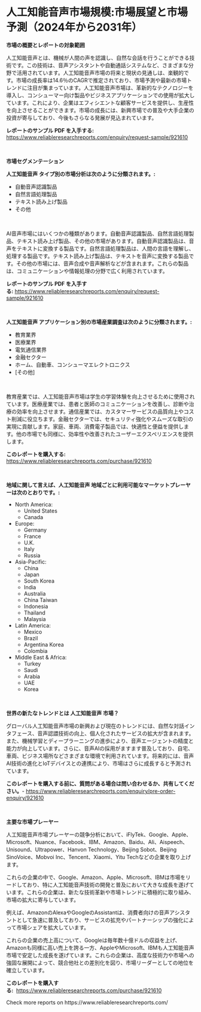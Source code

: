 <p><h1>人工知能音声市場規模:市場展望と市場予測（2024年から2031年）</h1></p><p><strong>市場の概要とレポートの対象範囲</strong></p>
<p><p>人工知能音声とは、機械が人間の声を認識し、自然な会話を行うことができる技術です。この技術は、音声アシスタントや自動通話システムなど、さまざまな分野で活用されています。人工知能音声市場の将来と現状の見通しは、楽観的です。市場の成長率は14.6％のCAGRで推定されており、市場予測や最新の市場トレンドに注目が集まっています。人工知能音声市場は、革新的なテクノロジーを導入し、コンシューマー向け製品やビジネスアプリケーションでの使用が拡大しています。これにより、企業はエフィシエントな顧客サービスを提供し、生産性を向上させることができます。市場の成長には、新興市場での普及や大手企業の投資が寄与しており、今後もさらなる発展が見込まれています。</p></p>
<p><strong>レポートのサンプル PDF を入手する:</strong> <a href="https://www.reliableresearchreports.com/enquiry/request-sample/921610">https://www.reliableresearchreports.com/enquiry/request-sample/921610</a></p>
<p>&nbsp;</p>
<p><strong>市場セグメンテーション</strong></p>
<p><strong>人工知能音声 タイプ別の市場分析は次のように分類されます。:</strong></p>
<p><ul><li>自動音声認識製品</li><li>自然言語処理製品</li><li>テキスト読み上げ製品</li><li>その他</li></ul></p>
<p>&nbsp;</p>
<p><p>AI音声市場にはいくつかの種類があります。自動音声認識製品、自然言語処理製品、テキスト読み上げ製品、その他の市場があります。自動音声認識製品は、音声をテキストに変換する製品です。自然言語処理製品は、人間の言語を理解し、処理する製品です。テキスト読み上げ製品は、テキストを音声に変換する製品です。その他の市場には、音声合成や音声解析などが含まれます。これらの製品は、コミュニケーションや情報処理の分野で広く利用されています。</p></p>
<p><strong>レポートのサンプル PDF を入手する:</strong>&nbsp;<a href="https://www.reliableresearchreports.com/enquiry/request-sample/921610">https://www.reliableresearchreports.com/enquiry/request-sample/921610</a></p>
<p>&nbsp;</p>
<p><strong> 人工知能音声 アプリケーション別の市場産業調査は次のように分類されます。:</strong></p>
<p><ul><li>教育業界</li><li>医療業界</li><li>電気通信業界</li><li>金融セクター</li><li>ホーム、自動車、コンシューマエレクトロニクス</li><li>[その他]</li></ul></p>
<p>&nbsp;</p>
<p><p>教育産業では、人工知能音声市場は学生の学習体験を向上させるために使用されています。医療産業では、患者と医師のコミュニケーションを改善し、診断や治療の効率を向上させます。通信産業では、カスタマーサービスの品質向上やコスト削減に役立ちます。金融セクターでは、セキュリティ強化やスムーズな取引の実現に貢献します。家庭、車両、消費電子製品では、快適性と便益を提供します。他の市場でも同様に、効率性や改善されたユーザーエクスペリエンスを提供します。</p></p>
<p><strong>このレポートを購入する:</strong>&nbsp; <a href="https://www.reliableresearchreports.com/purchase/921610">https://www.reliableresearchreports.com/purchase/921610</a></p>
<p>&nbsp;</p>
<p><strong>地域に関して言えば、人工知能音声 地域ごとに利用可能なマーケットプレーヤーは次のとおりです。:</strong></p>
<p><ul>
    <li>
        North America:
        <ul>
            <li>United States</li>
            <li>Canada</li>
        </ul>
    </li>
    <li>
        Europe:
        <ul>
            <li>Germany</li>
            <li>France</li>
            <li>U.K.</li>
            <li>Italy</li>
            <li>Russia</li>
        </ul>
    </li>
    <li>
        Asia-Pacific:
        <ul>
            <li>China</li>
            <li>Japan</li>
            <li>South Korea</li>
            <li>India</li>
            <li>Australia</li>
            <li>China Taiwan</li>
            <li>Indonesia</li>
            <li>Thailand</li>
            <li>Malaysia</li>
        </ul>
    </li>
    <li>
        Latin America:
        <ul>
            <li>Mexico</li>
            <li>Brazil</li>
            <li>Argentina Korea</li>
            <li>Colombia</li>
        </ul>
    </li>
    <li>
        Middle East & Africa:
        <ul>
            <li>Turkey</li>
            <li>Saudi</li>
            <li>Arabia</li>
            <li>UAE</li>
            <li>Korea</li>
        </ul>
    </li>
    </ul></p>
<p>&nbsp;</p>
<p><strong>世界の新たなトレンドとは 人工知能音声 市場？</strong></p>
<p><p>グローバル人工知能音声市場の新興および現在のトレンドには、自然な対話インタフェース、音声認譞技術の向上、個人化されたサービスの拡大が含まれます。また、機械学習とディープラーニングの進歩により、音声エージェントの精度と能力が向上しています。さらに、音声AIの採用がますます普及しており、自宅、車両、ビジネス場所などさまざまな環境で利用されています。将来的には、音声AI技術の進化とIoTデバイスとの連携により、市場はさらに成長すると予測されています。</p></p>
<p><strong>このレポートを購入する前に、質問がある場合は問い合わせるか、共有してください。</strong>- <a href="https://www.reliableresearchreports.com/enquiry/pre-order-enquiry/921610">https://www.reliableresearchreports.com/enquiry/pre-order-enquiry/921610</a></p>
<p>&nbsp;</p>
<p><strong>主要な市場プレーヤー</strong></p>
<p><p>人工知能音声市場プレーヤーの競争分析において、iFlyTek、Google、Apple、Microsoft、Nuance、Facebook、IBM、Amazon、Baidu、Ali、Aispeech、Unisound、Ultrapower、Hanvon Technology、Beijing Sobot、Beijing SinoVoice、Mobvoi Inc、Tencent、Xiaomi、Yitu Techなどの企業を取り上げます。</p><p>これらの企業の中で、Google、Amazon、Apple、Microsoft、IBMは市場をリードしており、特に人工知能音声技術の開発と普及において大きな成長を遂げています。これらの企業は、新たな技術革新や市場トレンドに積極的に取り組み、市場の拡大に寄与しています。</p><p>例えば、AmazonのAlexaやGoogleのAssistantは、消費者向けの音声アシスタントとして急速に普及しており、サービスの拡充やパートナーシップの強化によって市場シェアを拡大しています。</p><p>これらの企業の売上高について、Googleは毎年数十億ドルの収益を上げ、Amazonも同様に高い売上を誇る一方、AppleやMicrosoft、IBMも人工知能音声市場で安定した成長を遂げています。これらの企業は、高度な技術力や市場への強固な展開によって、競合他社との差別化を図り、市場リーダーとしての地位を確立しています。</p></p>
<p><strong>このレポートを購入する:</strong>&nbsp;&nbsp;<a href="https://www.reliableresearchreports.com/purchase/921610">https://www.reliableresearchreports.com/purchase/921610</a></p>
<p>Check more reports on https://www.reliableresearchreports.com/</p>